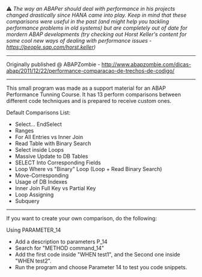 :warning: _The way an ABAPer should deal with performance in his projects changed drastically since HANA came into play. Keep in mind that these comparisons were useful in the past (and might help you tackling performance problems in old systems) but are completely out of date for mordern ABAP developments (try checking out Horst Keller's content for some cool new ways of dealing with performance issues - https://people.sap.com/horst.keller)_

--- 

Originally published @ ABAPZombie - http://www.abapzombie.com/dicas-abap/2011/12/22/performance-comparacao-de-trechos-de-codigo/

-----

This small program was made as a support material for an ABAP Performance Tunning Course. It has 13 perform comparisons between different code techniques and is prepared to receive custom ones.

Default Comparisons List:

* Select… EndSelect
* Ranges
* For All Entries vs Inner Join
* Read Table with Binary Search
* Select inside Loops
* Massive Update to DB Tables
* SELECT Into Corresponding Fields
* Loop Where vs "Binary" Loop (Loop + Read Binary Search)
* Move-Corresponding
* Usage of DB Indexes
* Inner Join Full Key vs Partial Key
* Loop Assigning
* Subquery

---

If you want to create your own comparison, do the following:

Using PARAMETER_14

* Add a description to parameters P_14
* Search for "METHOD command_14"
* Add the first code inside "WHEN test1", and the Second one inside "WHEN test2".
* Run the program and choose Parameter 14 to test you code snippets.
